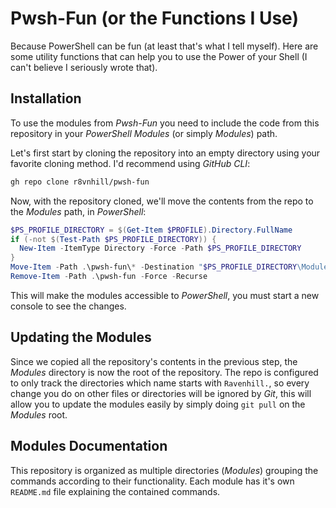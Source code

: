 # Pwsh-Fun (or the Functions I Use)

Because PowerShell can be fun (at least that's what I tell myself).
Here are some utility functions that can help you to use the Power of your Shell (I can't believe I
seriously wrote that).

## Installation

To use the modules from *Pwsh-Fun* you need to include the code from this repository in your 
*PowerShell Modules* (or simply *Modules*) path.

Let's first start by cloning the repository into an empty directory using your favorite cloning 
method.
I'd recommend using *GitHub CLI*:

```bash
gh repo clone r8vnhill/pwsh-fun
```

Now, with the repository cloned, we'll move the contents from the repo to the *Modules* path, in
*PowerShell*:

```powershell
$PS_PROFILE_DIRECTORY = $(Get-Item $PROFILE).Directory.FullName
if (-not $(Test-Path $PS_PROFILE_DIRECTORY)) {
  New-Item -ItemType Directory -Force -Path $PS_PROFILE_DIRECTORY
}
Move-Item -Path .\pwsh-fun\* -Destination "$PS_PROFILE_DIRECTORY\Modules\"
Remove-Item -Path .\pwsh-fun -Force -Recurse
```

This will make the modules accessible to *PowerShell*, you must start a new console to see the 
changes.

## Updating the Modules

Since we copied all the repository's contents in the previous step, the *Modules* directory is now
the root of the repository.
The repo is configured to only track the directories which name starts with ``Ravenhill.``, so every
change you do on other files or directories will be ignored by *Git*, this will allow you to update
the modules easily by simply doing ``git pull`` on the *Modules* root.

## Modules Documentation

This repository is organized as multiple directories (*Modules*) grouping the commands according
to their functionality.
Each module has it's own ``README.md`` file explaining the contained commands.

<!-- ## ConvertTo-Mp3

Converts a list of files to mp3.

Makes a conversion of all valid audio files of a directory to .mp3 extension using _ffmpeg_.

### SYNTAX
```powershell
ConvertTo-MP3 [-Path] <String> [-Cleanup] [<CommonParameters>]
```
Using the ``Cleanup`` flag will delete the original audio files if the conversion was successful.

## Ceil

Calculates the ceiling of a number.

For any _x_ returns the **closest integer** that's **greater or equal** than _x_.

### SYNTAX
```powershell
Ceil [[-x] <Double>] [<CommonParameters>]
```

## Invoke-GradleRun

Invokes a `gradle run` Task and waits for it to finish it's execution.
### SYNTAX

```powershell
Invoke-GradleRun [-Path] <String> [[-Arguments] <String[]>] [<CommonParameters>]
```
#### PARAMETERS 
- ``Path``: The path to a folder containing a ``gradle.build`` or ``gradle.build.kts`` file.

### EXAMPLES

```powershell
function Some-Function {
  Invoke-GradleRun -Path 'C:\Some\Function\Path\GradleProject' $Args
}
```

## Test-Command

Checks if a command exists.

### SYNTAX

```powershell
Test-Command [-Command] <String> [<CommonParameters>]
```
#### PARAMETERS
```powershell
-Command <String>
  The name of the command to check.
```

#### Examples
```powershell
PS> Test-Command winget
True
```
---
```powershell
PS> Test-Command julia
False
```
---
```powershell
PS> 'julia' | Test-Command
False
```

## Test-Application

Checks if an application is installed on the system.


### SYNTAX
```powershell
Test-Application [[-Name] <String>] [<CommonParameters>]

Test-Application [-DisplayName] <String> [<CommonParameters>]
```

### PARAMETERS

```powershell
-DisplayName <String>
    The display name of the application.

-Name <String>
    The name of the process that identifies the application.
```

### Examples

```powershell
PS> Test-Application 'NVIDIA Web Helper.exe'
# True if the service NVIDIA Web Helper is registered, False otherwise
```

---

```powershell
PS> Test-Application -Name '7-zip'
# True if 7-zip is installed, false otherwise
```

---
```powershell
PS> Test-Application -DisplayName '3Tene'
# True if 3Tene is installed, regardless of the installation method
# (If using Steam this could have been registered with a 'Name' like Steam App XXXXXX)
``` -->